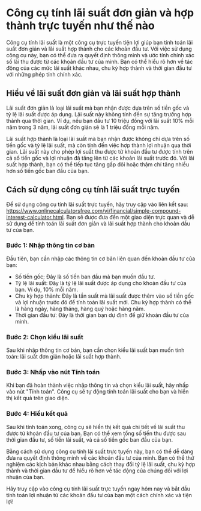 Công cụ tính lãi suất đơn giản và hợp thành trực tuyến như thế nào
==================================================================

Công cụ tính lãi suất là một công cụ trực tuyến tiện lợi giúp bạn tính toán lãi suất đơn giản và lãi suất hợp thành cho các khoản đầu tư. Với việc sử dụng công cụ này, bạn có thể đưa ra quyết định thông minh và ước tính chính xác số lãi thu được từ các khoản đầu tư của mình. Bạn có thể hiểu rõ hơn về tác động của các mức lãi suất khác nhau, chu kỳ hợp thành và thời gian đầu tư với những phép tính chính xác.

Hiểu về lãi suất đơn giản và lãi suất hợp thành
-----------------------------------------------

Lãi suất đơn giản là loại lãi suất mà bạn nhận được dựa trên số tiền gốc và tỷ lệ lãi suất được áp dụng. Lãi suất này không tính đến sự tăng trưởng hợp thành qua thời gian. Ví dụ, nếu bạn đầu tư 10 triệu đồng với lãi suất 10% mỗi năm trong 3 năm, lãi suất đơn giản sẽ là 1 triệu đồng mỗi năm.

Lãi suất hợp thành là loại lãi suất mà bạn nhận được không chỉ dựa trên số tiền gốc và tỷ lệ lãi suất, mà còn tính đến việc hợp thành lợi nhuận qua thời gian. Lãi suất này cho phép lợi suất thu được từ khoản đầu tư được tính trên cả số tiền gốc và lợi nhuận đã tăng lên từ các khoản lãi suất trước đó. Với lãi suất hợp thành, bạn có thể tiếp tục tăng gấp đôi hoặc thậm chí tăng nhiều hơn số tiền gốc ban đầu của bạn.

Cách sử dụng công cụ tính lãi suất trực tuyến
---------------------------------------------

Để sử dụng công cụ tính lãi suất trực tuyến, hãy truy cập vào liên kết sau: <https://www.onlinecalculatorsfree.com/vi/financial/simple-compound-interest-calculator.html>. Bạn sẽ được đưa đến một giao diện trực quan và dễ sử dụng để tính toán lãi suất đơn giản và lãi suất hợp thành cho khoản đầu tư của bạn.

### Bước 1: Nhập thông tin cơ bản

Đầu tiên, bạn cần nhập các thông tin cơ bản liên quan đến khoản đầu tư của bạn:

- Số tiền gốc: Đây là số tiền ban đầu mà bạn muốn đầu tư.
- Tỷ lệ lãi suất: Đây là tỷ lệ lãi suất được áp dụng cho khoản đầu tư của bạn. Ví dụ, 10% mỗi năm.
- Chu kỳ hợp thành: Đây là tần suất mà lãi suất được thêm vào số tiền gốc và lợi nhuận trước đó để tính toán lãi suất mới. Chu kỳ hợp thành có thể là hàng ngày, hàng tháng, hàng quý hoặc hàng năm.
- Thời gian đầu tư: Đây là thời gian bạn dự định để giữ khoản đầu tư của mình.

### Bước 2: Chọn kiểu lãi suất

Sau khi nhập thông tin cơ bản, bạn cần chọn kiểu lãi suất bạn muốn tính toán: lãi suất đơn giản hoặc lãi suất hợp thành.

### Bước 3: Nhấp vào nút Tính toán

Khi bạn đã hoàn thành việc nhập thông tin và chọn kiểu lãi suất, hãy nhấp vào nút "Tính toán". Công cụ sẽ tự động tính toán lãi suất cho bạn và hiển thị kết quả trên giao diện.

### Bước 4: Hiểu kết quả

Sau khi tính toán xong, công cụ sẽ hiển thị kết quả chi tiết về lãi suất thu được từ khoản đầu tư của bạn. Bạn có thể xem tổng số tiền thu được sau thời gian đầu tư, số tiền lãi suất, và cả số tiền gốc ban đầu của bạn.

Bằng cách sử dụng công cụ tính lãi suất trực tuyến này, bạn có thể dễ dàng đưa ra quyết định thông minh về các khoản đầu tư của mình. Bạn có thể thử nghiệm các kịch bản khác nhau bằng cách thay đổi tỷ lệ lãi suất, chu kỳ hợp thành và thời gian đầu tư để hiểu rõ hơn về tác động của chúng đối với lợi nhuận của bạn.

Hãy truy cập vào công cụ tính lãi suất trực tuyến ngay hôm nay và bắt đầu tính toán lợi nhuận từ các khoản đầu tư của bạn một cách chính xác và tiện lợi!